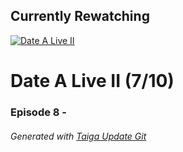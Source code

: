 ﻿
## Currently Rewatching

[![Date A Live II](https://s4.anilist.co/file/anilistcdn/media/anime/cover/medium/nx19163-eHXj3mNRaOXt.jpg)](https://anilist.co/anime/19163)

# Date A Live II (7/10)

### Episode 8 - 

###### *Generated with [Taiga Update Git](https://github.com/nike4613/taiga-update-git)*